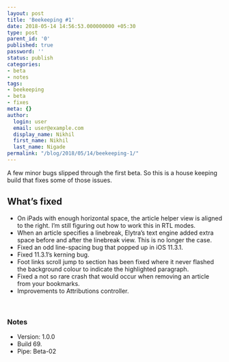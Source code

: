 ```yaml
---
layout: post
title: 'Beekeeping #1'
date: 2018-05-14 14:56:53.000000000 +05:30
type: post
parent_id: '0'
published: true
password: ''
status: publish
categories:
- beta
- notes
tags:
- beekeeping
- beta
- fixes
meta: {}
author:
  login: user
  email: user@example.com
  display_name: Nikhil
  first_name: Nikhil
  last_name: Nigade
permalink: "/blog/2018/05/14/beekeeping-1/"
---
```

<p>A few minor bugs slipped through the first beta. So this is a house keeping build that fixes some of those issues. </p>
<h2>What’s fixed</h2>
<ul>
<li>On iPads with enough horizontal space, the article helper view is aligned to the right. I’m still figuring out how to work this in RTL modes.</li>
<li>When an article specifies a linebreak, Elytra’s text engine added extra space before and after the linebreak view. This is no longer the case.</li>
<li>Fixed an odd line-spacing bug that popped up in iOS 11.3.1.</li>
<li>Fixed 11.3.1’s kerning bug.</li>
<li>Foot links scroll jump to section has been fixed where it never flashed the background colour to indicate the highlighted paragraph.  </li>
<li>Fixed a not so rare crash that would occur when removing an article from your bookmarks. </li>
<li>Improvements to Attributions controller. </li>
</ul>
<p> </p>
<h3>Notes</h3>
<ul>
<li>Version: 1.0.0</li>
<li>Build 69.</li>
<li>Pipe: Beta-02</li>
</ul>
